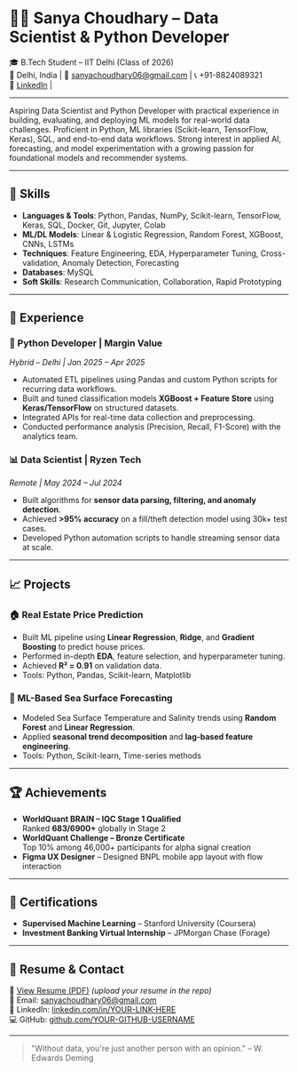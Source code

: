 # 👩‍💻 Sanya Choudhary – Data Scientist & Python Developer

🎓 B.Tech Student – IIT Delhi (Class of 2026)  
📍 Delhi, India | 📧 sanyachoudhary06@gmail.com | 📞 +91-8824089321  
🔗 [LinkedIn](www.linkedin.com/in/sanya-choudhary-437b75217) | 

---

Aspiring Data Scientist and Python Developer with practical experience in building, evaluating, and deploying ML models for real-world data challenges. Proficient in Python, ML libraries (Scikit-learn, TensorFlow, Keras), SQL, and end-to-end data workflows. Strong interest in applied AI, forecasting, and model experimentation with a growing passion for foundational models and recommender systems.

---

## 🔧 Skills

- **Languages & Tools**: Python, Pandas, NumPy, Scikit-learn, TensorFlow, Keras, SQL, Docker, Git, Jupyter, Colab  
- **ML/DL Models**: Linear & Logistic Regression, Random Forest, XGBoost, CNNs, LSTMs  
- **Techniques**: Feature Engineering, EDA, Hyperparameter Tuning, Cross-validation, Anomaly Detection, Forecasting  
- **Databases**: MySQL  
- **Soft Skills**: Research Communication, Collaboration, Rapid Prototyping

---

## 💼 Experience
### 🐍 Python Developer | Margin Value  
*Hybrid – Delhi | Jan 2025 – Apr 2025*  
- Automated ETL pipelines using Pandas and custom Python scripts for recurring data workflows.  
- Built and tuned classification models **XGBoost + Feature Store** using **Keras/TensorFlow** on structured datasets.  
- Integrated APIs for real-time data collection and preprocessing.  
- Conducted performance analysis (Precision, Recall, F1-Score) with the analytics team.

### 📊 Data Scientist | Ryzen Tech  
*Remote | May 2024 – Jul 2024*  
- Built algorithms for **sensor data parsing, filtering, and anomaly detection**.  
- Achieved **>95% accuracy** on a fill/theft detection model using 30k+ test cases.  
- Developed Python automation scripts to handle streaming sensor data at scale.

---

## 📈 Projects

### 🏠 Real Estate Price Prediction  
- Built ML pipeline using **Linear Regression**, **Ridge**, and **Gradient Boosting** to predict house prices.  
- Performed in-depth **EDA**, feature selection, and hyperparameter tuning.  
- Achieved **R² = 0.91** on validation data.  
- Tools: Python, Pandas, Scikit-learn, Matplotlib

### 🌊 ML-Based Sea Surface Forecasting  
- Modeled Sea Surface Temperature and Salinity trends using **Random Forest** and **Linear Regression**.  
- Applied **seasonal trend decomposition** and **lag-based feature engineering**.  
- Tools: Python, Scikit-learn, Time-series methods

---

## 🏆 Achievements

- **WorldQuant BRAIN – IQC Stage 1 Qualified**  
  Ranked **683/6900+** globally in Stage 2  
- **WorldQuant Challenge – Bronze Certificate**  
  Top 10% among 46,000+ participants for alpha signal creation  
- **Figma UX Designer** – Designed BNPL mobile app layout with flow interaction

---

## 📜 Certifications

- **Supervised Machine Learning** – Stanford University (Coursera)  
- **Investment Banking Virtual Internship** – JPMorgan Chase (Forage)

---

## 📄 Resume & Contact

📎 [View Resume (PDF)](./Sanya_Choudhary_Resume.pdf) *(upload your resume in the repo)*  
📧 Email: sanyachoudhary06@gmail.com  
🔗 LinkedIn: [linkedin.com/in/YOUR-LINK-HERE](www.linkedin.com/in/sanya-choudhary-437b75217)  
💻 GitHub: [github.com/YOUR-GITHUB-USERNAME](https://github.com/sanyachoudhary-github-portfolio)

---

> "Without data, you're just another person with an opinion." – W. Edwards Deming
